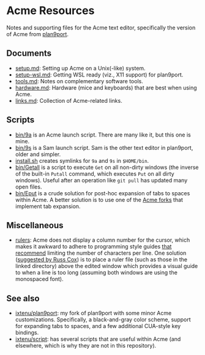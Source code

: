 # Acme Resources

Notes and supporting files for the Acme text editor, specifically the version
of Acme from [plan9port](https://9fans.github.io/plan9port/).

## Documents

- [setup.md](setup.md): Setting up Acme on a Unix(-like) system.
- [setup-wsl.md](setup-wsl.md): Getting WSL ready (viz., X11 support) for
  plan9port.
- [tools.md](tools.md): Notes on complementary software tools.
- [hardware.md](hardware.md): Hardware (mice and keyboards) that are best when
  using Acme.
- [links.md](links.md): Collection of Acme-related links.

## Scripts

- [bin/9a](bin/9a) is an Acme launch script.  There are many like it, but this
  one is mine.
- [bin/9s](bin/9s) is a Sam launch script.  Sam is the other text editor in
  plan9port, older and simpler.
- [install.sh](install.sh) creates symlinks for `9a` and `9s` in `$HOME/bin`.
- [bin/Getall](bin/Getall) is a script to execute `Get` on all non-dirty
  windows (the inverse of the built-in `Putall` command, which executes `Put`
  on all dirty windows).  Useful after an operation like `git pull` has updated
  many open files.
- [bin/Eput](bin/Eput) is a crude solution for post-hoc expansion of tabs
  to spaces within Acme.  A better solution is to use one of the [Acme
  forks](links.md#forks) that implement tab expansion.

## Miscellaneous

- [rulers](rulers): Acme does not display a column number for the cursor, which
  makes it awkward to adhere to programming style guides [that recommend][wcpl]
  limiting the number of characters per line.  One solution ([suggested by Russ
  Cox][rsc]) is to place a ruler file (such as those in the linked directory)
  above the edited window which provides a visual guide to when a line is too
  long (assuming both windows are using the monospaced font).

[wcpl]: https://en.wikipedia.org/wiki/Characters_per_line#In_programming
[rsc]: https://marc.info/?l=9fans&m=121916884525962&w=2

## See also

- [ixtenu/plan9port](https://github.com/ixtenu/plan9port): my fork of plan9port
  with some minor Acme customizations.  Specifically, a black-and-gray color
  scheme, support for expanding tabs to spaces, and a few additional CUA-style
  key bindings.
- [ixtenu/script](https://github.com/ixtenu/script): has several scripts that
  are useful within Acme (and elsewhere, which is why they are not in this
  repository).
